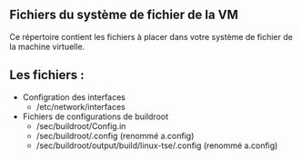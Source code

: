 ## Fichiers du système de fichier de la VM
Ce répertoire contient les fichiers à placer dans votre système de fichier de la machine virtuelle.
## Les fichiers :
  * Configration des interfaces
    * /etc/network/interfaces
  * Fichiers de configurations de buildroot
    * /sec/buildroot/Config.in
    * /sec/buildroot/.config (renommé a.config)
    * /sec/buildroot/output/build/linux-tse/.config (renommé a.config)
  
